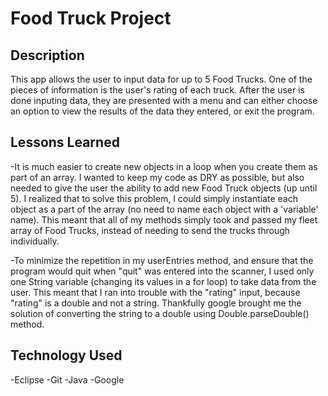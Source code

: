 # Food Truck Project

## Description
This app allows the user to input data for up to 5 Food Trucks. One of the pieces of information is the user's rating of each truck. After the user is done inputing data, they are presented with a menu and can either choose an option to view the results of the data they entered, or exit the program.
## Lessons Learned 

-It is much easier to create new objects in a loop when you create them as part of an array. I wanted to keep my code as 
DRY as possible, but also needed to give the user the ability to add new Food Truck objects (up until 5). I realized that to solve this problem, I could simply instantiate each object as a part of the array (no need to name each object with a 'variable' name). This meant that all of my methods simply took and passed my fleet array of Food Trucks, instead of needing to send the trucks through individually.

-To minimize the repetition in my userEntries method, and ensure that the program would quit when "quit" was entered into the scanner, I used only one String variable (changing its values in a for loop) to take data from the user. This meant that I ran into trouble with the "rating" input, because "rating" is a double and not a string. Thankfully google brought me the solution of converting the string to a double using Double.parseDouble() method. 


## Technology Used

-Eclipse
-Git
-Java
-Google